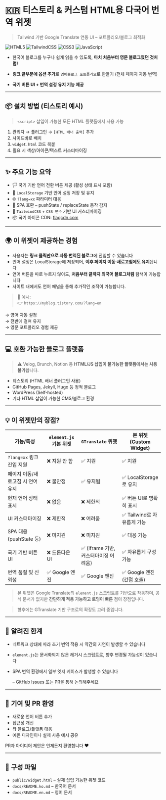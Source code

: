# 🇰🇷 티스토리 & 커스텀 HTML용 다국어 번역 위젯

> Tailwind 기반 Google Translate 연동 UI – 포트폴리오/블로그 최적화

![HTML5](https://img.shields.io/badge/html5-%23E34F26.svg?style=for-the-badge&logo=html5&logoColor=white)
![TailwindCSS](https://img.shields.io/badge/tailwindcss-%2338B2AC.svg?style=for-the-badge&logo=tailwind-css&logoColor=white)
![CSS3](https://img.shields.io/badge/css3-%231572B6.svg?style=for-the-badge&logo=css3&logoColor=white)
![JavaScript](https://img.shields.io/badge/javascript-%23323330.svg?style=for-the-badge&logo=javascript&logoColor=%23F7DF1E)

* 한국어 블로그를 누구나 쉽게 읽을 수 있도록, **마치 처음부터 영문 블로그였던 것처럼!**

* **링크 끝부분에 옵션 추가**로 `영어블로그 포트폴리오`로 만들기 (전체 페이지 자동 번역)

* **국기 버튼 UI + 번역 설정 유지 기능 제공**

---

## 📦 설치 방법 (티스토리 예시)

> `<script>` 삽입이 가능한 모든 HTML 플랫폼에서 사용 가능

1. 관리자 → 플러그인 → `[HTML 배너 출력]` 추가
2. 사이드바로 배치
3. `widget.html` 코드 복붙
4. 필요 시 색상/아이콘/텍스트 커스터마이징

---

## ✨ 주요 기능 요약

* 🏳️ 국기 기반 언어 전환 버튼 제공 (활성 상태 표시 포함)
* 💾 `LocalStorage` 기반 언어 설정 저장 및 유지
* 🌐 `?lang=xx` 파라미터 대응
* 🔁 SPA 호환 – pushState / replaceState 동작 감지
* 🎨 `TailwindCSS` + `CSS 변수` 기반 UI 커스터마이징
* 📦 국기 아이콘 CDN: [flagcdn.com](https://flagcdn.com)

---

## 🌍 이 위젯이 제공하는 경험

* 사용자는 **링크 클릭만으로 자동 번역된 블로그**에 진입할 수 있습니다
* 언어 설정은 LocalStorage에 저장되어, **이후 페이지 이동·새로고침에도 유지**됩니다
* 언어 버튼을 따로 누르지 않아도, **처음부터 끝까지 외국어 블로그처럼** 탐색이 가능합니다
* 사이트 내에서도 언어 패널을 통해 추가적인 조작이 가능합니다.

> 📌 예시: <br/>
> 👉 `https://myblog.tistory.com/?lang=en` <br/>

→ 영어 자동 설정 <br/> → 전반에 걸쳐 유지 <br/> → 영문 포트폴리오 경험 제공 <br/>

---

## 💻 호환 가능한 블로그 플랫폼

> ⚠️ Velog, Brunch, Notion 등 **HTML/JS 삽입이 불가능한 플랫폼에서는 사용 불가**합니다.

* 티스토리 (HTML 배너 플러그인 사용)
* GitHub Pages, Jekyll, Hugo 등 정적 블로그
* WordPress (Self-hosted)
* 기타 HTML 삽입이 가능한 CMS/블로그 환경

---

## 💡 이 위젯만의 장점?

| 기능/특성                | `element.js` 기본 위젯 | `GTranslate` 위젯           | 본 위젯 (Custom Widget) |
| -------------------- | ------------------ | ------------------------- | -------------------- |
| `?lang=xx` 링크 진입 지원  | ❌ 지원 안 함           | ✅ 지원                      | ✅ 지원                 |
| 페이지 이동/새로고침 시 언어 유지  | ❌ 불안정              | ✅ 유지됨                     | ✅ LocalStorage로 유지   |
| 현재 언어 상태 표시          | ❌ 없음               | ❌ 제한적                     | ✅ 버튼 UI로 명확히 표시      |
| UI 커스터마이징            | ❌ 제한적              | ❌ 어려움                     | ✅ Tailwind로 자유롭게 가능  |
| SPA 대응 (pushState 등) | ❌ 미지원              | ❌ 미지원                     | ✅ 대응 가능              |
| 국기 기반 버튼 UI          | ❌ 드롭다운 UI          | ✅ (iframe 기반, 커스터마이징 어려움) | ✅ 자유롭게 구성 가능         |
| 번역 품질 및 신뢰성          | ✅ Google 엔진        | ✅ Google 엔진               | ✅ Google 엔진 (간접 호출)  |

> 본 위젯은 Google Translate의 `element.js` 스크립트를 기반으로 작동하며,
> 공식 문서가 없지만 **간단하게 적용 가능하고 로딩이 빠른** 점이 장점입니다.

> 향후에는 GTranslate 기반 구조로의 확장도 고려 중입니다.

---

## 🚧 알려진 한계

* 네트워크 상태에 따라 초기 번역 적용 시 약간의 지연이 발생할 수 있습니다
* `element.js`는 문서화되지 않은 레거시 스크립트로, 향후 변경될 가능성이 있습니다
* SPA 번역 환경에서 일부 엣지 케이스가 발생할 수 있습니다
    
     – GitHub Issues 또는 PR을 통해 논의해주세요

---

## 🙌 기여 및 PR 환영

* 새로운 언어 버튼 추가
* 접근성 개선
* 타 블로그/플랫폼 대응
* 예쁜 디자인이나 실제 사용 예시 공유

PR과 아이디어 제안은 언제든지 환영합니다 ❤️

---

## 📁 구성 파일

* `public/widget.html` – 실제 삽입 가능한 위젯 코드
* `docs/README.ko.md` – 한국어 문서
* `docs/README.en.md` – 영어 문서
